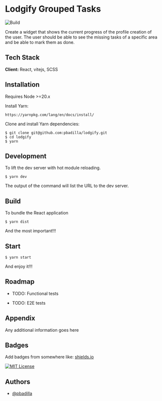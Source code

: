 # Lodgify Grouped Tasks 

![Build](https://github.com/chuntley/react-boilerplate/workflows/Build/badge.svg)

Create a widget that shows the current progress of the profile creation of the user. The user should be able to see the missing tasks of a specific area and be able to mark them as done.


## Tech Stack

**Client:** React, vitejs, SCSS



## Installation

Requires Node >=20.x

Install Yarn:

```
https://yarnpkg.com/lang/en/docs/install/
```

Clone and install Yarn dependencies:

```
$ git clone git@github.com:pbadilla/lodgify.git
$ cd lodgify
$ yarn
```

## Development

To lift the dev server with hot module reloading.

```
$ yarn dev
```

The output of the command will list the URL to the dev server.

## Build

To bundle the React application

```
$ yarn dist
```

And the most important!!!

## Start

```
$ yarn start
```

And enjoy it!!!
## Roadmap

- TODO: Functional tests

- TODO: E2E tests


## Appendix

Any additional information goes here


## Badges

Add badges from somewhere like: [shields.io](https://shields.io/)

[![MIT License](https://img.shields.io/badge/License-MIT-green.svg)](https://choosealicense.com/licenses/mit/)

## Authors

- [@pbadilla](https://www.github.com/pbadilla)

